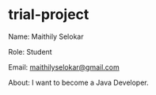 # trial-project

Name: Maithily Selokar

Role: Student

Email: maithilyselokar@gmail.com

About: I want to become a Java Developer.